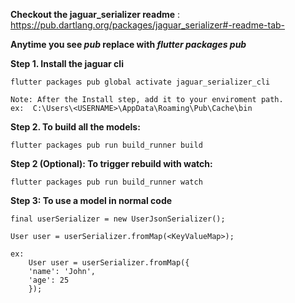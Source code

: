 **Checkout the jaguar_serializer readme** : https://pub.dartlang.org/packages/jaguar_serializer#-readme-tab-

**Anytime you see _pub_ replace with _flutter packages pub_**

**Step 1. Install the jaguar cli**

    flutter packages pub global activate jaguar_serializer_cli
    
    Note: After the Install step, add it to your enviroment path.
	ex:  C:\Users\<USERNAME>\AppData\Roaming\Pub\Cache\bin

**Step 2. To build all the models:**

	flutter packages pub run build_runner build

**Step 2 (Optional): To trigger rebuild with watch:**

	flutter packages pub run build_runner watch

**Step 3: To use a model in normal code**

	final userSerializer = new UserJsonSerializer();

	User user = userSerializer.fromMap(<KeyValueMap>);

	ex:
		User user = userSerializer.fromMap({
		'name': 'John',
		'age': 25
		});